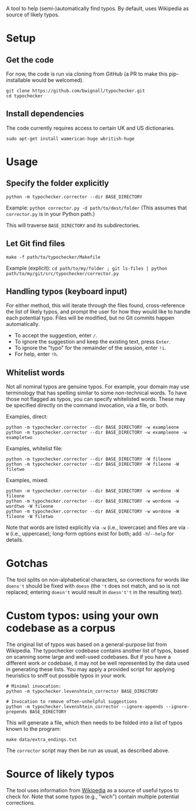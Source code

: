 A tool to help (semi-)automatically find typos.
By default, uses Wikipedia as source of likely typos.

# Setup

## Get the code

For now, the code is run via cloning from GitHub
(a PR to make this pip-installable would be welcomed).

```shell script
git clone https://github.com/bwignall/typochecker.git
cd typochecker
```

## Install dependencies

The code currently requires access to certain UK and US dictionaries.

```shell script
sudo apt-get install wamerican-huge wbritish-huge
```

# Usage

## Specify the folder explicitly

```shell script
python -m typochecker.corrector --dir BASE_DIRECTORY
```

Example: `python corrector.py -d path/to/dest/folder`
(This assumes that `corrector.py` is in your Python path.)

This will traverse `BASE_DIRECTORY` and its subdirectories.

## Let Git find files
```shell script
make -f path/to/typochecker/Makefile
```

Example (explicit): `cd path/to/my/folder ; git ls-files | python path/to/my/git/src/typochecker/corrector.py`

## Handling typos (keyboard input)

For either method, this will iterate through the files found, cross-reference the
list of likely typos, and prompt the user for how they would like to handle
each potential typo. Files will be modified, but no Git commits happen
automatically.

* To accept the suggestion, enter `/`.
* To ignore the suggestion and keep the existing text, press `Enter`.
* To ignore the "typo" for the remainder of the session, enter `!i`.
* For help, enter `!h`.

## Whitelist words

Not all nominal typos are genuine typos. For example, your domain may use
terminology that has spelling similar to some non-technical words. To have
those not flagged as typos, you can specify whitelisted words. These may
be specified directly on the command invocation, via a file, or both.

Examples, direct:
```shell script
python -m typochecker.corrector --dir BASE_DIRECTORY -w exampleone
python -m typochecker.corrector --dir BASE_DIRECTORY -w exampleone -w exampletwo
```

Examples, whitelist file:
```shell script
python -m typochecker.corrector --dir BASE_DIRECTORY -W fileone
python -m typochecker.corrector --dir BASE_DIRECTORY -W fileone -W filetwo
```

Examples, mixed:
```shell script
python -m typochecker.corrector --dir BASE_DIRECTORY -w wordone -W fileone
python -m typochecker.corrector --dir BASE_DIRECTORY -w wordone -w wordtwo -W fileone
python -m typochecker.corrector --dir BASE_DIRECTORY -w wordone -W fileone -W filetwo
```

Note that words are listed explicitly via `-w` (i.e., lowercase) and
files are via `-W` (i.e., uppercase); long-form options exist for both;
add `-h`/`--help` for details.

# Gotchas

The tool splits on non-alphabetical characters,
so corrections for words like `doens't` should be fixed with `doesn`
(the `'t` does not match, and so is not replaced;
entering `doesn't` would result in `doesn't't` in the resulting text).

# Custom typos: using your own codebase as a corpus

The original list of typos was based on a general-purpose list from
Wikipedia. The typochecker codebase contains another list of typos,
based on scanning some large and well-used codebases. But if you have
a different work or codebase, it may not be well represented by the data
used in generating these lists. You may apply a provided script for
applying heuristics to sniff out possible typos in your work.

```shell script
# Minimal invocation:
python -m typochecker.levenshtein_corrector BASE_DIRECTORY

# Invocation to remove often-unhelpful suggestions
python -m typochecker.levenshtein_corrector --ignore-appends --ignore-prepends BASE_DIRECTORY
```

This will generate a file, which then needs to be folded into
a list of typos known to the program:

```shell script
make data/extra_endings.txt
```

The `corrector` script may then be run as usual, as described above.

# Source of likely typos

The tool uses information from
[Wikipedia](https://en.wikipedia.org/wiki/Wikipedia:Lists_of_common_misspellings/For_machines)
as a source of useful typos to check for. Note that some typos (e.g., "wich") contain multiple potential corrections.
